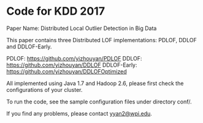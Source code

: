 # Code for KDD 2017

Paper Name: Distributed Local Outlier Detection in Big Data

This paper contains three Distributed LOF implementations: PDLOF, DDLOF and DDLOF-Early.

PDLOF: https://github.com/yizhouyan/PDLOF
DDLOF: https://github.com/yizhouyan/DDLOF
DDLOF-Early: https://github.com/yizhouyan/DDLOFOptimized

All implemented using Java 1.7 and Hadoop 2.6, please first check the configurations of your cluster. 

To run the code, see the sample configuration files under directory conf/. 

If you find any problems, please contact yyan2@wpi.edu.
